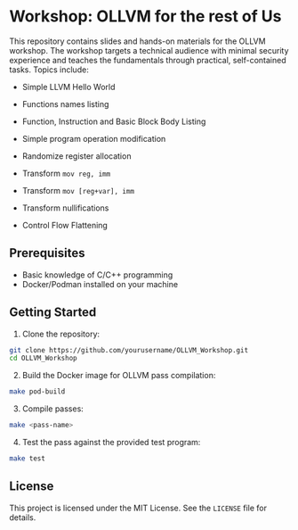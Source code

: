 # Workshop: OLLVM for the rest of Us

This repository contains slides and hands-on materials for the OLLVM workshop. The workshop targets a technical audience with minimal security experience and teaches the fundamentals through practical, self-contained tasks. Topics include:

* Simple LLVM Hello World 
* Functions names listing
* Function, Instruction and Basic Block Body Listing
* Simple program operation modification

* Randomize register allocation
* Transform `mov reg, imm`
* Transform `mov [reg+var], imm`
* Transform nullifications
* Control Flow Flattening

## Prerequisites
* Basic knowledge of C/C++ programming
* Docker/Podman installed on your machine

## Getting Started
1. Clone the repository:
```bash
git clone https://github.com/yourusername/OLLVM_Workshop.git
cd OLLVM_Workshop
```

2. Build the Docker image for OLLVM pass compilation:
```bash
make pod-build
```

3. Compile passes:
```bash
make <pass-name>
```

4. Test the pass against the provided test program:
```bash
make test
```

## License
This project is licensed under the MIT License. See the `LICENSE` file for details.
